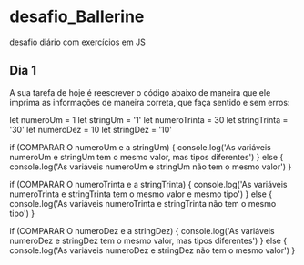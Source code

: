 # desafio_Ballerine 
desafio diário com exercícios em JS 
## Dia 1
A sua tarefa de hoje é reescrever o código abaixo de maneira que ele imprima as informações de maneira correta, que faça sentido e sem erros:

let numeroUm = 1
let stringUm = '1'
let numeroTrinta = 30
let stringTrinta = '30'
let numeroDez = 10
let stringDez = '10'

if (COMPARAR O numeroUm e a stringUm) {
  console.log('As variáveis numeroUm e stringUm tem o mesmo valor, mas tipos diferentes')
} else {
  console.log('As variáveis numeroUm e stringUm não tem o mesmo valor')
}

if (COMPARAR O numeroTrinta e a stringTrinta) {
  console.log('As variáveis numeroTrinta e stringTrinta tem o mesmo valor e mesmo tipo')
} else {
  console.log('As variáveis numeroTrinta e stringTrinta não tem o mesmo tipo')
}

if (COMPARAR O numeroDez e a stringDez) {
  console.log('As variáveis numeroDez e stringDez tem o mesmo valor, mas tipos diferentes')
} else {
  console.log('As variáveis numeroDez e stringDez não tem o mesmo valor')
}
